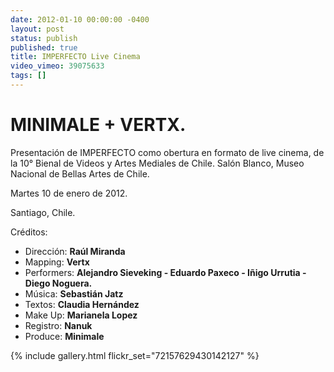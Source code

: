 ```yaml
---
date: 2012-01-10 00:00:00 -0400
layout: post
status: publish
published: true
title: IMPERFECTO Live Cinema
video_vimeo: 39075633
tags: []
---
```




# MINIMALE + VERTX.

Presentación de IMPERFECTO como obertura en formato de live cinema, de la 10&deg; Bienal de Videos y Artes Mediales de Chile. Salón Blanco, Museo Nacional de Bellas Artes de Chile.

Martes 10 de enero de 2012.

Santiago, Chile.

Créditos:
* Dirección: **Raúl Miranda**
* Mapping: **Vertx**
* Performers: **Alejandro Sieveking - Eduardo Paxeco - Iñigo Urrutia - Diego Noguera.**
* Música: **Sebastián Jatz**
* Textos: **Claudia Hernández**
* Make Up: **Marianela Lopez**
* Registro: **Nanuk**
* Produce: **Minimale**

{% include gallery.html flickr_set="72157629430142127" %}

